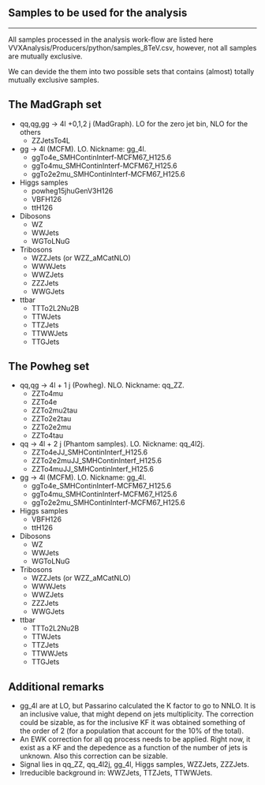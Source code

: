 Samples to be used for the analysis
-----------------------------------------------
-----------------------------------------------

All samples processed in the analysis work-flow are listed here VVXAnalysis/Producers/python/samples_8TeV.csv, however, not all samples are mutually exclusive.

We can devide the them into two possible sets that contains (almost) totally mutually exclusive samples.


The MadGraph set
-----------------------------------------------

- qq,qg,gg -> 4l +0,1,2 j (MadGraph). LO for the zero jet bin, NLO for the others
   - ZZJetsTo4L 
- gg -> 4l (MCFM). LO. Nickname: gg_4l.
   - ggTo4e_SMHContinInterf-MCFM67_H125.6
   - ggTo4mu_SMHContinInterf-MCFM67_H125.6
   - ggTo2e2mu_SMHContinInterf-MCFM67_H125.6
- Higgs samples
   - powheg15jhuGenV3H126
   - VBFH126
   - ttH126
- Dibosons
   - WZ
   - WWJets
   - WGToLNuG
- Tribosons
   - WZZJets (or WZZ_aMCatNLO)
   - WWWJets
   - WWZJets
   - ZZZJets
   - WWGJets
- ttbar
   - TTTo2L2Nu2B
   - TTWJets
   - TTZJets
   - TTWWJets
   - TTGJets


The Powheg set
-----------------------------------------------

- qq,qg -> 4l + 1 j (Powheg). NLO. Nickname: qq_ZZ.
   - ZZTo4mu
   - ZZTo4e
   - ZZTo2mu2tau
   - ZZTo2e2tau
   - ZZTo2e2mu
   - ZZTo4tau
- qq -> 4l + 2 j (Phantom samples). LO. Nickname: qq_4l2j.
   - ZZTo4eJJ_SMHContinInterf_H125.6
   - ZZTo2e2muJJ_SMHContinInterf_H125.6
   - ZZTo4muJJ_SMHContinInterf_H125.6
- gg -> 4l (MCFM). LO. Nickname: gg_4l.
   - ggTo4e_SMHContinInterf-MCFM67_H125.6
   - ggTo4mu_SMHContinInterf-MCFM67_H125.6
   - ggTo2e2mu_SMHContinInterf-MCFM67_H125.6
- Higgs samples
   - VBFH126
   - ttH126
- Dibosons
   - WZ
   - WWJets
   - WGToLNuG
- Tribosons
   - WZZJets (or WZZ_aMCatNLO)
   - WWWJets
   - WWZJets
   - ZZZJets
   - WWGJets
- ttbar
   - TTTo2L2Nu2B
   - TTWJets
   - TTZJets
   - TTWWJets
   - TTGJets


Additional remarks
-----------------------------------------------

- gg_4l are at LO, but Passarino calculated the K factor to go to NNLO. It is an inclusive value, that might depend on jets multiplicity.
The correction could be sizable, as for the inclusive KF it was obtained something of the order of 2 (for a population that account for the 10% of the total).
- An EWK correction for all qq process needs to be applied. Right now, it exist as a KF and the depedence as a function of the number of jets is unknown. Also this correction can be sizable.
- Signal lies in qq_ZZ, qq_4l2j, gg_4l, Higgs samples, WZZJets, ZZZJets.
- Irreducible background in: WWZJets, TTZJets, TTWWJets.